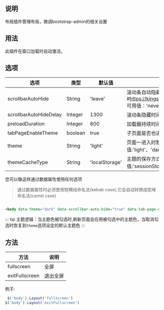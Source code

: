 ## 说明

布局插件管理布局，微调bootstrap-admin的相关设置

## 用法

此插件在窗口加载时自动激活。

## 选项

| 选项                     | 类型      | 默认值            | 说明                                                                                           |
|------------------------|---------|----------------|----------------------------------------------------------------------------------------------|
| scrollbarAutoHide      | String  | 'leave'        | 滚动条自动隐藏方式 #https://kingsora.github.io/OverlayScrollbars/ 可用值：'never'、'scroll'、'leave'、'move' |
| scrollbarAutoHideDelay | Integer | 1300           | 滚动条隐藏时间                                                                                      |
| preloadDuration        | Integer | 800            | 加载器持续时间                                                                                      |
| tabPageEnableTheme     | boolean | true           | 子页面是否也进行主题适配                                                                                 |
| theme                  | String  | 'light'        | 页面一进入时默认主题，可用值:'light'、'dark'、'indigo'                                                       |
| themeCacheType         | String  | 'localStorage' | 主题的保存方式可用值:'sessionStorage'、'localStorage'                                                   |

您可以像这样通过数据属性使用任何选项

> 通过数据属性时必须使用短横线命名法(kebab case),它会自动转换成驼峰命名法(camel case)

```html

<body data-theme="dark" data-scrollbar-auto-hide="true" data-tab-page-enable-theme="true">...</body>
```

::: tip
主题逻辑：当主题色被勾选时,刷新页面会应用被勾选中的主题色，当取消勾选时恢复到`theme`选项设定的默认主题色
:::

## 方法

| 方法             | 说明   |
|----------------|------|
| fullscreen     | 全屏   |
| exitFullscreen | 退出全屏 |

例子:

```javascript
 $('body').Layout('fullscreen')
$('body').Layout('exitFullscreen')
```

